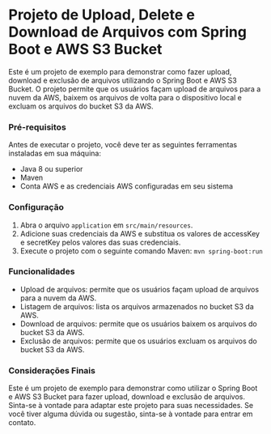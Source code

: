 # Projeto de Upload, Delete e Download de Arquivos com Spring Boot e AWS S3 Bucket

Este é um projeto de exemplo para demonstrar como fazer upload, download e exclusão de arquivos utilizando o Spring Boot e AWS S3 Bucket. O projeto permite que os usuários façam upload de arquivos para a nuvem da AWS, baixem os arquivos de volta para o dispositivo local e excluam os arquivos do bucket S3 da AWS.

### Pré-requisitos
Antes de executar o projeto, você deve ter as seguintes ferramentas instaladas em sua máquina:

- Java 8 ou superior
- Maven
- Conta AWS e as credenciais AWS configuradas em seu sistema

### Configuração

1. Abra o arquivo `application` em `src/main/resources`.
2. Adicione suas credenciais da AWS e substitua os valores de accessKey e secretKey pelos valores das suas credenciais.
3. Execute o projeto com o seguinte comando Maven: `mvn spring-boot:run`

### Funcionalidades

- Upload de arquivos: permite que os usuários façam upload de arquivos para a nuvem da AWS.
- Listagem de arquivos: lista os arquivos armazenados no bucket S3 da AWS.
- Download de arquivos: permite que os usuários baixem os arquivos do bucket S3 da AWS.
- Exclusão de arquivos: permite que os usuários excluam os arquivos do bucket S3 da AWS.

### Considerações Finais

Este é um projeto de exemplo para demonstrar como utilizar o Spring Boot e AWS S3 Bucket para fazer upload, download e exclusão de arquivos. Sinta-se à vontade para adaptar este projeto para suas necessidades. Se você tiver alguma dúvida ou sugestão, sinta-se à vontade para entrar em contato.
